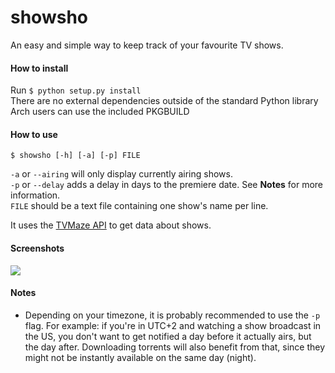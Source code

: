 # showsho
An easy and simple way to keep track of your favourite TV shows.

#### How to install
Run `$ python setup.py install`   
There are no external dependencies outside of the standard Python library   
Arch users can use the included PKGBUILD

#### How to use
`$ showsho [-h] [-a] [-p] FILE`

`-a` or `--airing` will only display currently airing shows.  
`-p` or `--delay` adds a delay in days to the premiere date. See **Notes** for more information.  
`FILE` should be a text file containing one show's name per line.

It uses the [TVMaze API](http://www.tvmaze.com/api) to get data about shows.

#### Screenshots
![](https://s22.postimg.org/h546cqe01/2016_10_20_13_27_47.png)

#### Notes
- Depending on your timezone, it is probably recommended to use the `-p` flag. For example: if you're in UTC+2 and watching a show broadcast in the US, you don't want to get notified a day before it actually airs, but the day after. Downloading torrents will also benefit from that, since they might not be instantly available on the same day (night).
